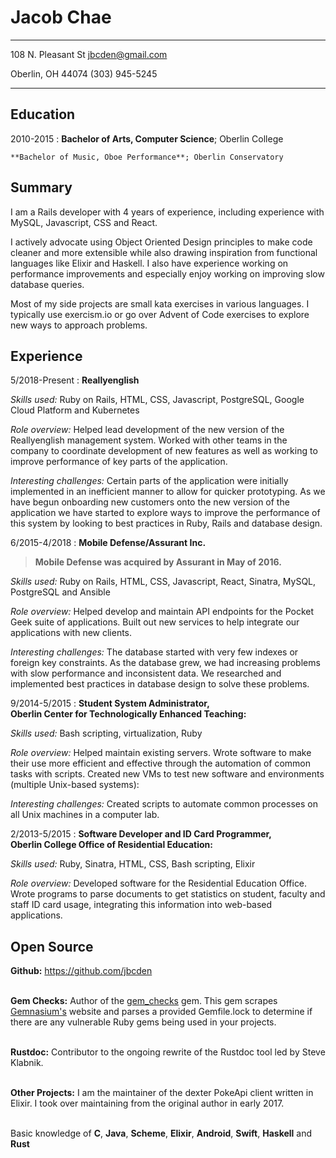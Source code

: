 Jacob Chae
============

-------------------------                      ----------------------
108 N. Pleasant St                               jbcden@gmail.com

Oberlin, OH 44074                                (303) 945-5245
-------------------------                      ----------------------

Education
---------

2010-2015
:   **Bachelor of Arts, Computer Science**; Oberlin College

    **Bachelor of Music, Oboe Performance**; Oberlin Conservatory

Summary
-------

I am a Rails developer with 4 years of experience, including experience with
MySQL, Javascript, CSS and React.

I actively advocate using Object Oriented Design principles to make code cleaner
and more extensible while also drawing inspiration from functional languages
like Elixir and Haskell. I also have experience working on performance improvements
and especially enjoy working on improving slow database queries.

Most of my side projects are small kata exercises in various languages. I typically
use exercism.io or go over Advent of Code exercises to explore new ways to
approach problems.

Experience
----------

5/2018-Present
:   **Reallyenglish**

*Skills used:* Ruby on Rails, HTML, CSS, Javascript, PostgreSQL,
Google Cloud Platform and Kubernetes

*Role overview:* Helped lead development of the new version of the
Reallyenglish management system. Worked with other teams in the company to
coordinate development of new features as well as working to improve performance
of key parts of the application.

*Interesting challenges:* Certain parts of the application were initially
implemented in an inefficient manner to allow for quicker prototyping. As
we have begun onboarding new customers onto the new version of the application
we have started to explore ways to improve the performance of this system by
looking to best practices in Ruby, Rails and database design.


6/2015-4/2018
:   **Mobile Defense/Assurant Inc.**

> **Mobile Defense was acquired by Assurant in May of 2016.**

*Skills used:* Ruby on Rails, HTML, CSS, Javascript, React, Sinatra, MySQL, PostgreSQL and  Ansible

*Role overview:* Helped develop and maintain API endpoints for the Pocket Geek
suite of applications. Built out new services to help integrate our applications
with new clients.

*Interesting challenges:* The database started with very few indexes or foreign key
constraints. As the database grew, we had increasing problems with slow
performance and inconsistent data. We researched and implemented best
practices in database design to solve these problems.


9/2014-5/2015
:   **Student System Administrator,  
    Oberlin Center for Technologically Enhanced Teaching:**

*Skills used:* Bash scripting, virtualization, Ruby

*Role overview:* Helped maintain existing servers. Wrote software to
make their use more efficient and effective through the automation of common tasks
with scripts. Created new VMs to test new software
and environments (multiple Unix-based systems):

*Interesting challenges:* Created scripts to automate common processes on all
Unix machines in a computer lab.

2/2013-5/2015
:   **Software Developer and ID Card Programmer,  
    Oberlin College Office of Residential Education:**

*Skills used:* Ruby, Sinatra, HTML, CSS, Bash scripting, Elixir

*Role overview:* Developed software for the Residential Education Office.
Wrote programs to parse documents to get statistics on student,
faculty and staff ID card usage, integrating this information into web-based
applications.

Open Source
--------------------
**Github:** https://github.com/jbcden

\
**Gem Checks:**
Author of the [gem_checks](https://github.com/mobiledefense/gem_checks) gem.
This gem scrapes [Gemnasium's](https://gemnasium.com/) website and parses a provided
Gemfile.lock to determine if there are any vulnerable Ruby gems being used in your
projects.

\
**Rustdoc:**
Contributor to the ongoing rewrite of the Rustdoc tool led by Steve Klabnik.

\
**Other Projects:** I am the maintainer of the dexter PokeApi client written in Elixir. I took over
maintaining from the original author in early 2017.

\
Basic knowledge of **C**, **Java**, **Scheme**, **Elixir**, **Android**,
**Swift**, **Haskell** and **Rust**
